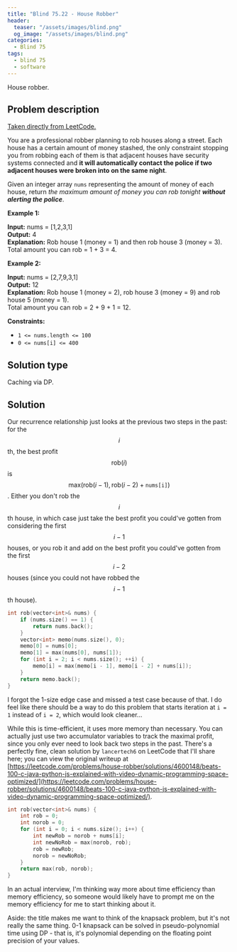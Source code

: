 ```yaml
---
title: "Blind 75.22 - House Robber"
header:
  teaser: "/assets/images/blind.png"
  og_image: "/assets/images/blind.png"
categories: 
  - Blind 75
tags:
  - blind 75
  - software
---
```


House robber.

## Problem description

[Taken directly from LeetCode.](https://leetcode.com/problems/house-robber/)

You are a professional robber planning to rob houses along a street. Each house has a certain amount of money stashed, the only constraint stopping you from robbing each of them is that adjacent houses have security systems connected and **it will automatically contact the police if two adjacent houses were broken into on the same night**.

Given an integer array `nums` representing the amount of money of each house, return _the maximum amount of money you can rob tonight **without alerting the police**_.

**Example 1:**

**Input:** nums = \[1,2,3,1\] \
**Output:** 4 \
**Explanation:** Rob house 1 (money = 1) and then rob house 3 (money = 3). \
Total amount you can rob = 1 + 3 = 4.

**Example 2:**

**Input:** nums = \[2,7,9,3,1\] \
**Output:** 12 \
**Explanation:** Rob house 1 (money = 2), rob house 3 (money = 9) and rob house 5 (money = 1). \
Total amount you can rob = 2 + 9 + 1 = 12.

**Constraints:**

*   `1 <= nums.length <= 100`
*   `0 <= nums[i] <= 400`

## Solution type

Caching via DP.

## Solution

Our recurrence relationship just looks at the previous two steps in the past: for the $$i$$th, the best profit $$\textrm{rob}(i)$$ is $$\textrm{max}(\textrm{rob}(i - 1), \textrm{rob}(i - 2) + \texttt{nums[i]})$$. Either you don't rob the $$i$$th house, in which case just take the best profit you could've gotten from considering the first $$i - 1$$ houses, or you rob it and add on the best profit you could've gotten from the first $$i - 2$$ houses (since you could not have robbed the $$i - 1$$th house).

```c++
int rob(vector<int>& nums) {
    if (nums.size() == 1) {
        return nums.back();
    }
    vector<int> memo(nums.size(), 0);
    memo[0] = nums[0];
    memo[1] = max(nums[0], nums[1]);
    for (int i = 2; i < nums.size(); ++i) {
        memo[i] = max(memo[i - 1], memo[i - 2] + nums[i]);
    }
    return memo.back();
}
```

I forgot the 1-size edge case and missed a test case because of that. I do feel like there should be a way to do this problem that starts iteration at `i = 1` instead of `i = 2`, which would look cleaner...

While this is time-efficient, it uses more memory than necessary. You can actually just use two accumulator variables to track the maximal profit, since you only ever need to look back two steps in the past. There's a perfectly fine, clean solution by `lancertech6` on LeetCode that I'll share here; you can view the original writeup at [https://leetcode.com/problems/house-robber/solutions/4600148/beats-100-c-java-python-js-explained-with-video-dynamic-programming-space-optimized/](https://leetcode.com/problems/house-robber/solutions/4600148/beats-100-c-java-python-js-explained-with-video-dynamic-programming-space-optimized/).

```c++
int rob(vector<int>& nums) {
    int rob = 0;
    int norob = 0;
    for (int i = 0; i < nums.size(); i++) {
        int newRob = norob + nums[i];
        int newNoRob = max(norob, rob);
        rob = newRob;
        norob = newNoRob;
    }
    return max(rob, norob);
}
```

In an actual interview, I'm thinking way more about time efficiency than memory efficiency, so someone would likely have to prompt me on the memory efficiency for me to start thinking about it.

Aside: the title makes me want to think of the knapsack problem, but it's not really the same thing. 0-1 knapsack can be solved in pseudo-polynomial time using DP - that is, it's polynomial depending on the floating point precision of your values.
